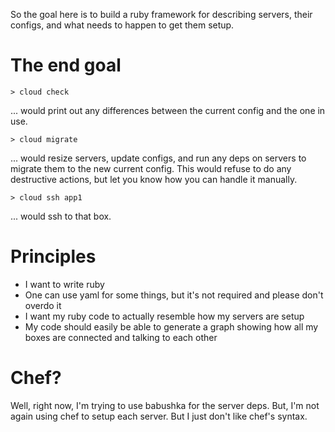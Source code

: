 So the goal here is to build a ruby framework for describing servers, their configs, and what needs to happen to get them setup.

# The end goal

    > cloud check

... would print out any differences between the current config and the one in use.

    > cloud migrate

... would resize servers, update configs, and run any deps on servers to migrate them to the new current config. This would refuse to do any destructive actions, but let you know how you can handle it manually.

    > cloud ssh app1

... would ssh to that box.

# Principles

* I want to write ruby
* One can use yaml for some things, but it's not required and please don't overdo it
* I want my ruby code to actually resemble how my servers are setup
* My code should easily be able to generate a graph showing how all my boxes are connected and talking to each other

# Chef?

Well, right now, I'm trying to use babushka for the server deps. But, I'm not again using chef to setup each server. But I just don't like chef's syntax.